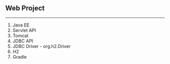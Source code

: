 Web Project
---
___


1. Java EE
2. Servlet API
3. Tomcat
4. JDBC API
5. JDBC Driver - org.h2.Driver
6. H2
7. Gradle
